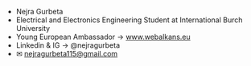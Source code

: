- Nejra Gurbeta
- Electrical and Electronics Engineering Student at International Burch University
- Young European Ambassador → www.webalkans.eu
- Linkedin & IG → @nejragurbeta
- ✉ nejragurbeta115@gmail.com

<!---
nejra115/nejra115 is a ✨ special ✨ repository because its `README.md` (this file) appears on your GitHub profile.
You can click the Preview link to take a look at your changes.
--->
